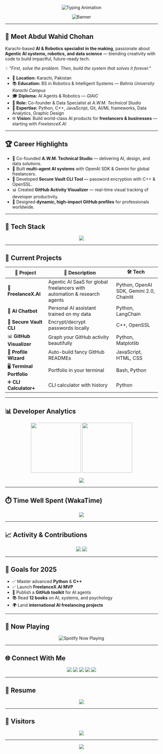 <!-- Typing Animation Banner -->
<p align="center">
  <img src="https://readme-typing-svg.demolab.com?font=Fira+Code&weight=700&size=28&duration=3000&pause=1000&color=00BFFF&center=true&vCenter=true&width=850&lines=Abdul+Wahid+Chohan;AI+%26+Robotics+Visionary;Future+Global+AI+Architect;Crafting+Code+That+Matters;Turning+Ideas+Into+Impact" alt="Typing Animation">
</p>

<!-- Hero Banner -->
<p align="center">
  <img src="https://readme-landing.vercel.app/api/banner?name=Abdul%20Wahid%20Chohan&subtitle=AI%20%7C%20Robotics%20%7C%20Data%20Science%20%7C%20Agentic%20AI%20Specialist&backgroundColor=0D1117&textColor=00BFFF" alt="Banner">
</p>

---

## 👋 Meet Abdul Wahid Chohan
Karachi-based **AI & Robotics specialist in the making**, passionate about **Agentic AI systems, robotics, and data science** — blending creativity with code to build impactful, future-ready tech.

💡 *"First, solve the problem. Then, build the system that solves it forever."*

- 📍 **Location:** Karachi, Pakistan  
- 📚 **Education:** BS in Robotics & Intelligent Systems — *Bahria University Karachi Campus*  
- 🎓 **Diploma:** AI Agents & Robotics — *GIAIC*  
- 🚀 **Role:** Co-founder & Data Specialist at *A.W.M. Technical Studio*  
- 🧠 **Expertise:** Python, C++, JavaScript, Git, AI/ML frameworks, Data Analytics, Graphic Design  
- 🌐 **Vision:** Build world-class AI products for **freelancers & businesses** — starting with *FreelanceX.AI*  

---

## 🏆 Career Highlights
- 💼 Co-founded **A.W.M. Technical Studio** — delivering AI, design, and data solutions.  
- 🤖 Built **multi-agent AI systems** with OpenAI SDK & Gemini for global freelancers.  
- 🔐 Developed **Secure Vault CLI Tool** — password encryption with C++ & OpenSSL.  
- 📊 Created **GitHub Activity Visualizer** — real-time visual tracking of developer productivity.  
- 🎨 Designed **dynamic, high-impact GitHub profiles** for professionals worldwide.  

---

## 🧰 Tech Stack
<p align="center">
  <img src="https://skillicons.dev/icons?i=python,cpp,git,github,vscode,linux,html,css,js,figma,ai,tensorflow,fastapi" />
</p>

---

## 🚀 Current Projects
| 🚀 Project | 📄 Description | 🛠 Tech |
|-----------|----------------|---------|
| 🧠 **FreelanceX.AI** | Agentic AI SaaS for global freelancers with automation & research agents | Python, OpenAI SDK, Gemini 2.0, Chainlit |
| 🤖 **AI Chatbot** | Personal AI assistant trained on my data | Python, LangChain |
| 🔐 **Secure Vault CLI** | Encrypt/decrypt passwords locally | C++, OpenSSL |
| 📊 **GitHub Visualizer** | Graph your GitHub activity beautifully | Python, Matplotlib |
| 🎨 **Profile Wizard** | Auto-build fancy GitHub READMEs | JavaScript, HTML, CSS |
| 🖥 **Terminal Portfolio** | Portfolio in your terminal | Bash, Python |
| ➕ **CLI Calculator+** | CLI calculator with history | Python |

---

## 📊 Developer Analytics
<p align="center">
  <img src="https://github-readme-stats.vercel.app/api?username=AbdulWahidChohan&show_icons=true&theme=github_dark&hide_border=true&count_private=true" height="165" />
  <img src="https://github-readme-streak-stats.herokuapp.com/?user=AbdulWahidChohan&theme=github-dark&hide_border=true" height="165" />
</p>
<p align="center">
  <img src="https://github-readme-stats.vercel.app/api/top-langs/?username=AbdulWahidChohan&layout=compact&theme=github_dark&hide_border=true" />
</p>

---

## ⏱️ Time Well Spent (WakaTime)
<p align="center">
  <img src="https://github-readme-stats.vercel.app/api/wakatime?username=AbdulWahidChohan&theme=github_dark" />
</p>

---

## 📈 Activity & Contributions
<p align="center">
  <img src="https://github-profile-summary-cards.vercel.app/api/cards/profile-details?username=AbdulWahidChohan&theme=github_dark" />
  <img src="https://github-profile-summary-cards.vercel.app/api/cards/productive-time?username=AbdulWahidChohan&theme=github_dark&utcOffset=+5" />
</p>

---

## 🎯 Goals for 2025
- ✅ Master advanced **Python** & **C++**  
- ✅ Launch **FreelanceX.AI MVP**  
- 🚧 Publish a **GitHub toolkit** for AI agents  
- 📚 Read **12 books** on AI, systems, and psychology  
- 🌍 Land **international AI freelancing projects**  

---

## 🎵 Now Playing
<p align="center">
  <img src="https://spotify-now-playing-readme.vercel.app/api/spotify?background_color=0D1117&border_color=00BFFF" alt="Spotify Now Playing" />
</p>

---

## 🌐 Connect With Me
<p align="center">
  <a href="mailto:abdulwahidchohan@gmail.com"><img src="https://img.shields.io/badge/Email-00BFFF?style=for-the-badge&logo=gmail&logoColor=white" /></a>
  <a href="https://www.linkedin.com/in/abdulwahidchohan/"><img src="https://img.shields.io/badge/LinkedIn-00BFFF?style=for-the-badge&logo=linkedin&logoColor=white" /></a>
  <a href="https://twitter.com/AbdulWahidReal"><img src="https://img.shields.io/badge/Twitter-00BFFF?style=for-the-badge&logo=twitter&logoColor=white" /></a>
  <a href="https://github.com/AbdulWahidChohan"><img src="https://img.shields.io/badge/GitHub-00BFFF?style=for-the-badge&logo=github&logoColor=white" /></a>
  <a href="https://www.behance.net/abdulwahidchohan"><img src="https://img.shields.io/badge/Behance-00BFFF?style=for-the-badge&logo=behance&logoColor=white" /></a>
</p>

---

## 📩 Resume
<p align="center">
  <a href="https://abdulwahidchohan.github.io/resume.pdf" download>
    <img src="https://img.shields.io/badge/Download%20Resume-00BFFF?style=for-the-badge&logo=adobeacrobatreader&logoColor=white" />
  </a>
</p>

---

## 👀 Visitors
<p align="center">
  <img src="https://komarev.com/ghpvc/?username=AbdulWahidChohan&label=Profile%20Views&color=00BFFF&style=flat" />
</p>

---

<!-- Closing Wave Banner -->
<p align="center">
  <img src="https://capsule-render.vercel.app/api?type=waving&color=00BFFF&height=100&section=footer"/>
</p>
